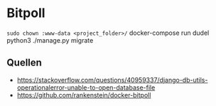 # Bitpoll
`sudo chown :www-data <project_folder>/`
docker-compose run dudel python3 ./manage.py migrate

## Quellen
- https://stackoverflow.com/questions/40959337/django-db-utils-operationalerror-unable-to-open-database-file
- https://github.com/rankenstein/docker-bitpoll
